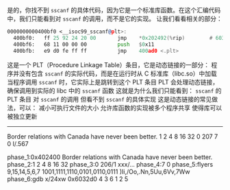是的，你找不到 `sscanf` 的具体代码，因为它是一个标准库函数。在这个汇编代码中，我们只能看到对 `sscanf` 的调用，而不是它的实现。
让我们看看相关的部分：

```asm
0000000000400bf0 <__isoc99_sscanf@plt>:
  400bf0:	ff 25 92 24 20 00    	jmp    *0x202492(%rip)        # 603088 <__isoc99_sscanf@GLIBC_2.7>
  400bf6:	68 11 00 00 00       	push   $0x11
  400bfb:	e9 d0 fe ff ff       	jmp    400ad0 <.plt>
```

这是一个 PLT（Procedure Linkage Table）条目，它是动态链接的一部分：
程序并没有包含 `sscanf` 的实际代码，而是在运行时从 C 标准库（libc.so）中加载
当程序调用 `sscanf` 时，它实际上是跳转到这个 PLT 条目
PLT 会处理动态链接，确保调用到实际的 libc 中的 `sscanf` 函数
这就是为什么我们只能看到：
`sscanf` 的 PLT 条目
对 `sscanf` 的调用
但看不到 `sscanf` 的具体实现
这是动态链接的常见做法，可以：
减小可执行文件的大小
允许库函数的实现被多个程序共享
使得库可以被独立更新

---

Border relations with Canada have never been better.
1 2 4 8 16 32
0 207
7 0
I/.567



phase_1:0x402400 Border relations with Canada have never been better.
phase_2:1 2 4 8 16 32
phase_3:0 206/1 xxx/...
phase_4:7 0
phase_5:flyers 9,15,14,5,6,7  1001,1111,1110,0101,0110,0111 )Ii,/Oo,.Nn,5Uu,6Vv,7Ww
phase_6:gdb x/24xw 0x6032d0 4 3 6 1 2 5